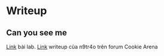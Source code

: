 # Writeup

## Can you see me
[Link](https://battle.cookiearena.org/challenges/stenography/split) bài lab.
[Link](https://forum.cookiearena.org/t/stenography-can-you-see-me/61) writeup của n9tr4o trên forum Cookie Arena

